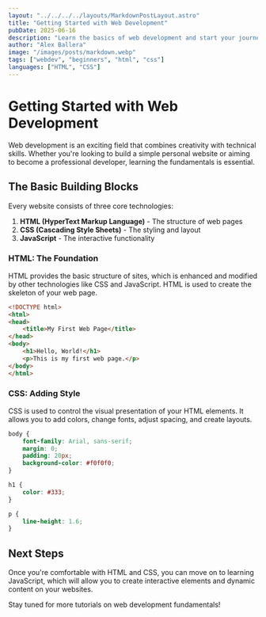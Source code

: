 ```yaml
---
layout: "../../../../layouts/MarkdownPostLayout.astro"
title: "Getting Started with Web Development"
pubDate: 2025-06-16
description: "Learn the basics of web development and start your journey as a developer."
author: "Alex Ballera"
image: "/images/posts/markdown.webp" 
tags: ["webdev", "beginners", "html", "css"]
languages: ["HTML", "CSS"]
---
```


# Getting Started with Web Development

Web development is an exciting field that combines creativity with technical skills. Whether you're looking to build a simple personal website or aiming to become a professional developer, learning the fundamentals is essential.

## The Basic Building Blocks

Every website consists of three core technologies:

1. **HTML (HyperText Markup Language)** - The structure of web pages
2. **CSS (Cascading Style Sheets)** - The styling and layout
3. **JavaScript** - The interactive functionality

### HTML: The Foundation

HTML provides the basic structure of sites, which is enhanced and modified by other technologies like CSS and JavaScript. HTML is used to create the skeleton of your web page.

```html
<!DOCTYPE html>
<html>
<head>
    <title>My First Web Page</title>
</head>
<body>
    <h1>Hello, World!</h1>
    <p>This is my first web page.</p>
</body>
</html>
```

### CSS: Adding Style

CSS is used to control the visual presentation of your HTML elements. It allows you to add colors, change fonts, adjust spacing, and create layouts.

```css
body {
    font-family: Arial, sans-serif;
    margin: 0;
    padding: 20px;
    background-color: #f0f0f0;
}

h1 {
    color: #333;
}

p {
    line-height: 1.6;
}
```

## Next Steps

Once you're comfortable with HTML and CSS, you can move on to learning JavaScript, which will allow you to create interactive elements and dynamic content on your websites.

Stay tuned for more tutorials on web development fundamentals!
